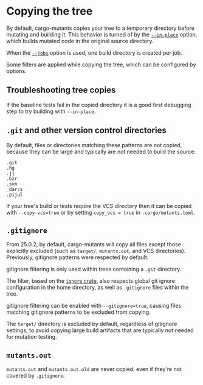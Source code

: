 # Copying the tree

By default, cargo-mutants copies your tree to a temporary directory before mutating and building it. This behavior is turned of by the [`--in-place`](in-place.md) option, which builds mutated code in the original source directory.

When the [`--jobs`](parallelism.md) option is used, one build directory is created per job.

Some filters are applied while copying the tree, which can be configured by options.

## Troubleshooting tree copies

If the baseline tests fail in the copied directory it is a good first debugging step to try building with `--in-place`.

## `.git` and other version control directories

By default, files or directories matching these patterns are not copied, because they can be large and typically are not needed to build the source:

    .git
    .hg
    .jj
    .bzr
    .svn
    _darcs
    .pijul

If your tree's build or tests require the VCS directory then it can be copied with `--copy-vcs=true` or by setting `copy_vcs = true` in `.cargo/mutants.toml`.

## `.gitignore`

From 25.0.2, by default, cargo-mutants will copy all files except those explicitly excluded (such as `target/`, `mutants.out`, and VCS directories). Previously, gitignore patterns were respected by default.

gitignore filtering is only used within trees containing a `.git` directory.

The filter, based on the [`ignore` crate](https://docs.rs/ignore/), also respects global git ignore configuration in the home directory, as well as `.gitignore` files within the tree.

gitignore filtering can be enabled with `--gitignore=true`, causing files matching gitignore patterns to be excluded from copying.

The `target/` directory is excluded by default, regardless of gitignore settings, to avoid copying large build artifacts that are typically not needed for mutation testing.

## `mutants.out`

`mutants.out` and `mutants.out.old` are never copied, even if they're not covered by `.gitignore`.
